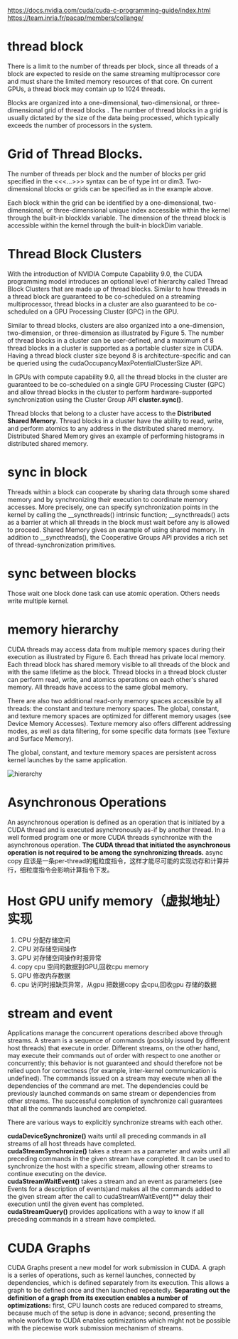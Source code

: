 <https://docs.nvidia.com/cuda/cuda-c-programming-guide/index.html>  
<https://team.inria.fr/pacap/members/collange/>

# thread block 
There is a limit to the number of threads per block, since all threads of a block are expected to reside on the same streaming multiprocessor core and must share the limited memory resources of that core. On current GPUs, a thread block may contain up to 1024 threads.

Blocks are organized into a one-dimensional, two-dimensional, or three-dimensional grid of thread blocks . The number of thread blocks in a grid is usually dictated by the size of the data being processed, which typically exceeds the number of processors in the system.

# Grid of Thread Blocks.

The number of threads per block and the number of blocks per grid specified in the <<<...>>> syntax can be of type int or dim3. Two-dimensional blocks or grids can be specified as in the example above.

Each block within the grid can be identified by a one-dimensional, two-dimensional, or three-dimensional unique index accessible within the kernel through the built-in blockIdx variable. The dimension of the thread block is accessible within the kernel through the built-in blockDim variable.

# Thread Block Clusters
With the introduction of NVIDIA Compute Capability 9.0, the CUDA programming model introduces an optional level of hierarchy called Thread Block Clusters that are made up of thread blocks. Similar to how threads in a thread block are guaranteed to be co-scheduled on a streaming multiprocessor, thread blocks in a cluster are also guaranteed to be co-scheduled on a GPU Processing Cluster (GPC) in the GPU.

Similar to thread blocks, clusters are also organized into a one-dimension, two-dimension, or three-dimension as illustrated by Figure 5. The number of thread blocks in a cluster can be user-defined, and a maximum of 8 thread blocks in a cluster is supported as a portable cluster size in CUDA. Having a thread block cluster size beyond 8 is architecture-specific and can be queried using the cudaOccupancyMaxPotentialClusterSize API.

In GPUs with compute capability 9.0, all the thread blocks in the cluster are guaranteed to be co-scheduled on a single GPU Processing Cluster (GPC) and allow thread blocks in the cluster to perform hardware-supported synchronization using the Cluster Group API **cluster.sync()**.

Thread blocks that belong to a cluster have access to the **Distributed Shared Memory**. Thread blocks in a cluster have the ability to read, write, and perform atomics to any address in the distributed shared memory. Distributed Shared Memory gives an example of performing histograms in distributed shared memory.

# sync in block
Threads within a block can cooperate by sharing data through some shared memory and by synchronizing their execution to coordinate memory accesses. More precisely, one can specify synchronization points in the kernel by calling the __syncthreads() intrinsic function; __syncthreads() acts as a barrier at which all threads in the block must wait before any is allowed to proceed. Shared Memory gives an example of using shared memory. In addition to __syncthreads(), the Cooperative Groups API provides a rich set of thread-synchronization primitives.

# sync between blocks

Those wait one block done task can use atomic operation. Others needs write multiple kernel.

# memory hierarchy
CUDA threads may access data from multiple memory spaces during their execution as illustrated by Figure 6. Each thread has private local memory. Each thread block has shared memory visible to all threads of the block and with the same lifetime as the block. Thread blocks in a thread block cluster can perform read, write, and atomics operations on each other's shared memory. All threads have access to the same global memory.

There are also two additional read-only memory spaces accessible by all threads: the constant and texture memory spaces. The global, constant, and texture memory spaces are optimized for different memory usages (see Device Memory Accesses). Texture memory also offers different addressing modes, as well as data filtering, for some specific data formats (see Texture and Surface Memory).

The global, constant, and texture memory spaces are persistent across kernel launches by the same application.  

![hierarchy](https://docs.nvidia.com/cuda/cuda-c-programming-guide/graphics/memory-hierarchy.png)

# Asynchronous Operations
An asynchronous operation is defined as an operation that is initiated by a CUDA thread and is executed asynchronously as-if by another thread. In a well formed program one or more CUDA threads synchronize with the asynchronous operation. **The CUDA thread that initiated the asynchronous operation is not required to be among the synchronizing threads.** async copy 应该是一条per-thread的粗粒度指令，这样才能尽可能的实现访存和计算并行，细粒度指令会影响计算指令下发。

# Host GPU unify memory（虚拟地址）实现
1. CPU 分配存储空间
2. CPU 对存储空间操作
3. GPU 对存储空间操作时报异常
4. copy cpu 空间的数据到GPU,回收cpu memory
5. GPU 修改内存数据
6. cpu 访问时报缺页异常，从gpu 把数据copy 会cpu,回收gpu 存储的数据

# stream and event
Applications manage the concurrent operations described above through streams. A stream is a sequence of commands (possibly issued by different host threads) that execute in order. Different streams, on the other hand, may execute their commands out of order with respect to one another or concurrently; this behavior is not guaranteed and should therefore not be relied upon for correctness (for example, inter-kernel communication is undefined). The commands issued on a stream may execute when all the dependencies of the command are met. The dependencies could be previously launched commands on same stream or dependencies from other streams. The successful completion of synchronize call guarantees that all the commands launched are completed.

There are various ways to explicitly synchronize streams with each other.

**cudaDeviceSynchronize()** waits until all preceding commands in all streams of all host threads have completed.  
**cudaStreamSynchronize()** takes a stream as a parameter and waits until all preceding commands in the given stream have completed. It can be used to synchronize the host with a specific stream, allowing other streams to continue executing on the device.  
**cudaStreamWaitEvent()** takes a stream and an event as parameters (see Events for a description of events)and makes all the commands added to the given stream after the call to cudaStreamWaitEvent()** delay their execution until the given event has completed.  
**cudaStreamQuery()** provides applications with a way to know if all preceding commands in a stream have completed.

# CUDA Graphs
CUDA Graphs present a new model for work submission in CUDA. A graph is a series of operations, such as kernel launches, connected by dependencies, which is defined separately from its execution. This allows a graph to be defined once and then launched repeatedly. **Separating out the definition of a graph from its execution enables a number of optimizations:** first, CPU launch costs are reduced compared to streams, because much of the setup is done in advance; second, presenting the whole workflow to CUDA enables optimizations which might not be possible with the piecewise work submission mechanism of streams.
